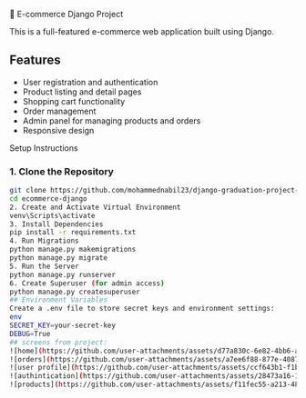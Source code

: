 🛒 E-commerce Django Project

This is a full-featured e-commerce web application built using Django.

##  Features

- User registration and authentication
- Product listing and detail pages
- Shopping cart functionality
- Order management
- Admin panel for managing products and orders
- Responsive design

Setup Instructions

### 1. Clone the Repository

```bash
git clone https://github.com/mohammednabil23/django-graduation-project-amit.git
cd ecommerce-django
2. Create and Activate Virtual Environment
venv\Scripts\activate
3. Install Dependencies
pip install -r requirements.txt
4. Run Migrations
python manage.py makemigrations
python manage.py migrate
5. Run the Server
python manage.py runserver
6. Create Superuser (for admin access)
python manage.py createsuperuser
## Environment Variables
Create a .env file to store secret keys and environment settings:
env
SECRET_KEY=your-secret-key
DEBUG=True
## screens from project:
![home](https://github.com/user-attachments/assets/d77a830c-6e82-4bb6-a6f8-0371f0ea4917)
![orders](https://github.com/user-attachments/assets/a7ee6f88-877e-4087-b18f-a885b3af6163)
![user profile](https://github.com/user-attachments/assets/ccf643b1-f1bd-4823-bccb-fa108fde1fa6)
![authintication](https://github.com/user-attachments/assets/28473a16-1128-4923-b1b0-7b68cb7ea3b2)
![products](https://github.com/user-attachments/assets/f11fec55-a213-48f8-9a6a-03f620266972)


